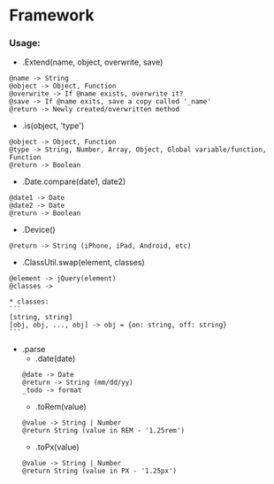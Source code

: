# Framework

### Usage:

 * .Extend(name, object, overwrite, save)
```
@name -> String
@object -> Object, Function
@overwrite -> If @name exists, overwrite it?
@save -> If @name exits, save a copy called '_name'
@return -> Newly created/overwritten method
```
 * .is(object, 'type')
```
@object -> Object, Function
@type -> String, Number, Array, Object, Global variable/function, Function
@return -> Boolean
```
 * .Date.compare(date1, date2)
```
@date1 -> Date
@date2 -> Date
@return -> Boolean
```
 * .Device()
```
@return -> String (iPhone, iPad, Android, etc)
```
 * .ClassUtil.swap(element, classes)
```
@element -> jQuery(element)
@classes -> 
```
    * classes: 
    ```
    [string, string] 
    [obj, obj, ..., obj] -> obj = {on: string, off: string}
    ```
 * .parse
   * .date(date)
   ```
   @date -> Date
   @return -> String (mm/dd/yy)
   _todo -> format
   ```
   * .toRem(value)
   ```
   @value -> String | Number
   @return String (value in REM - '1.25rem')
   ```
   * .toPx(value)
   ```
   @value -> String | Number
   @return String (value in PX - '1.25px')
   ```
